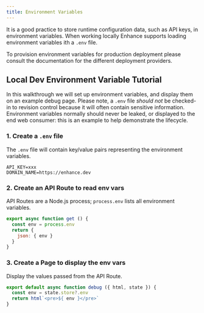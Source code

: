 ```yaml
---
title: Environment Variables
---
```


It is a good practice to store runtime configuration data, such as API keys, in environment variables. When working locally Enhance supports loading environment variables ith a `.env` file. 

<doc-callout mark="🔎">
To provision environment variables for production deployment please consult the documentation for the different deployment providers. 
</doc-callout>

## Local Dev Environment Variable Tutorial

In this walkthrough we will set up environment variables, and display them on an example debug page. Please note, a `.env` file *should not* be checked-in to revision control because it will often contain sensitive information. Environment variables normally should never be leaked, or displayed to the end web consumer: this is an example to help demonstrate the lifecycle.

### 1. Create a `.env` file

The `.env` file will contain key/value pairs representing the environment variables.

<doc-code filename=".env">

```
API_KEY=xxx
DOMAIN_NAME=https://enhance.dev
```

</doc-code>

### 2. Create an API Route to read env vars

API Routes are a Node.js process; `process.env` lists all environment variables.

<doc-code filename="app/api/debug.mjs" highlight="2-add" callout="4-env">

```javascript
export async function get () {
  const env = process.env
  return { 
    json: { env } 
  }
}
```

</doc-code>

### 3. Create a Page to display the env vars

Display the values passed from the API Route.

<doc-code filename="app/pages/debug.mjs" highlight="2-add">

```javascript
export default async function debug ({ html, state }) {
  const env = state.store?.env
  return html`<pre>${ env }</pre>` 
}
```

</doc-code>
